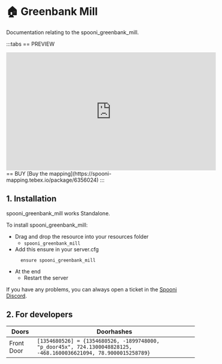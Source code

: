 # 🏠 Greenbank Mill
Documentation relating to the spooni_greenbank_mill.

:::tabs
== PREVIEW
<iframe width="560" height="315" src="https://www.youtube.com/embed/5oxfL-UIqOA?si=n-ljIBEGJzS1AAj5" frameborder="0" allow="accelerometer; autoplay; clipboard-write; encrypted-media; gyroscope; picture-in-picture; web-share" referrerpolicy="strict-origin-when-cross-origin" allowfullscreen></iframe>
== BUY
[Buy the mapping](https://spooni-mapping.tebex.io/package/6356024)
:::

## 1. Installation
spooni_greenbank_mill works Standalone.  

To install spooni_greenbank_mill:
- Drag and drop the resource into your resources folder
  - `spooni_greenbank_mill`
- Add this ensure in your server.cfg
  ```
    ensure spooni_greenbank_mill
  ```
- At the end
  - Restart the server

If you have any problems, you can always open a ticket in the [Spooni Discord](https://discord.gg/spooni).

## 2. For developers
| Doors                     | Doorhashes
|---------------------------|----------------------------------------------------------------------------------|
| Front Door                | `[1354680526] = {1354680526, -1899748000, "p_door45x", 724.1300048828125, -468.1600036621094, 78.9000015258789}`
